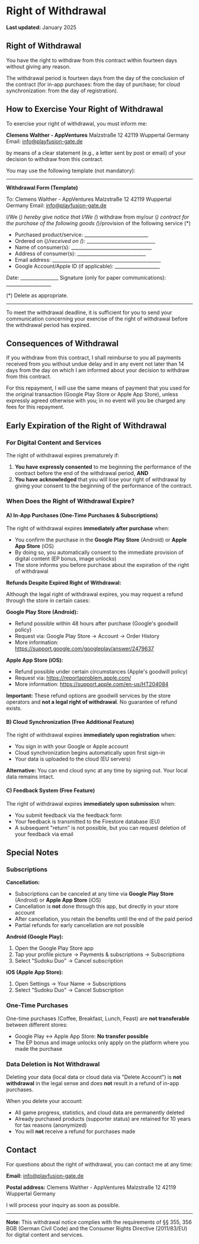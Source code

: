 # Right of Withdrawal

**Last updated:** January 2025

## Right of Withdrawal

You have the right to withdraw from this contract within fourteen days without giving any reason.

The withdrawal period is fourteen days from the day of the conclusion of the contract (for in-app purchases: from the day of purchase; for cloud synchronization: from the day of registration).

## How to Exercise Your Right of Withdrawal

To exercise your right of withdrawal, you must inform me:

**Clemens Walther - AppVentures**
Malzstraße 12
42119 Wuppertal
Germany
Email: info@playfusion-gate.de

by means of a clear statement (e.g., a letter sent by post or email) of your decision to withdraw from this contract.

You may use the following template (not mandatory):

---

**Withdrawal Form (Template)**

To:
Clemens Walther - AppVentures
Malzstraße 12
42119 Wuppertal
Germany
Email: info@playfusion-gate.de

I/We (*) hereby give notice that I/We (*) withdraw from my/our (*) contract for the purchase of the following goods (*)/provision of the following service (*)

- Purchased product/service: ___________________________
- Ordered on (*)/received on (*): _____________________________
- Name of consumer(s): __________________________________
- Address of consumer(s): _____________________________
- Email address: ______________________________________________
- Google Account/Apple ID (if applicable): ___________________

Date: ________________
Signature (only for paper communications): ___________________

(*) Delete as appropriate.

---

To meet the withdrawal deadline, it is sufficient for you to send your communication concerning your exercise of the right of withdrawal before the withdrawal period has expired.

## Consequences of Withdrawal

If you withdraw from this contract, I shall reimburse to you all payments received from you without undue delay and in any event not later than 14 days from the day on which I am informed about your decision to withdraw from this contract.

For this repayment, I will use the same means of payment that you used for the original transaction (Google Play Store or Apple App Store), unless expressly agreed otherwise with you; in no event will you be charged any fees for this repayment.

## Early Expiration of the Right of Withdrawal

### For Digital Content and Services

The right of withdrawal expires prematurely if:

1. **You have expressly consented** to me beginning the performance of the contract before the end of the withdrawal period, **AND**
2. **You have acknowledged** that you will lose your right of withdrawal by giving your consent to the beginning of the performance of the contract.

### When Does the Right of Withdrawal Expire?

#### A) In-App Purchases (One-Time Purchases & Subscriptions)

The right of withdrawal expires **immediately after purchase** when:
- You confirm the purchase in the **Google Play Store** (Android) or **Apple App Store** (iOS)
- By doing so, you automatically consent to the immediate provision of digital content (EP bonus, image unlocks)
- The store informs you before purchase about the expiration of the right of withdrawal

**Refunds Despite Expired Right of Withdrawal:**

Although the legal right of withdrawal expires, you may request a refund through the store in certain cases:

**Google Play Store (Android):**
- Refund possible within 48 hours after purchase (Google's goodwill policy)
- Request via: Google Play Store → Account → Order History
- More information: https://support.google.com/googleplay/answer/2479637

**Apple App Store (iOS):**
- Refund possible under certain circumstances (Apple's goodwill policy)
- Request via: https://reportaproblem.apple.com/
- More information: https://support.apple.com/en-us/HT204084

**Important:** These refund options are goodwill services by the store operators and **not a legal right of withdrawal**. No guarantee of refund exists.

#### B) Cloud Synchronization (Free Additional Feature)

The right of withdrawal expires **immediately upon registration** when:
- You sign in with your Google or Apple account
- Cloud synchronization begins automatically upon first sign-in
- Your data is uploaded to the cloud (EU servers)

**Alternative:** You can end cloud sync at any time by signing out. Your local data remains intact.

#### C) Feedback System (Free Feature)

The right of withdrawal expires **immediately upon submission** when:
- You submit feedback via the feedback form
- Your feedback is transmitted to the Firestore database (EU)
- A subsequent "return" is not possible, but you can request deletion of your feedback via email

## Special Notes

### Subscriptions

**Cancellation:**
- Subscriptions can be canceled at any time via **Google Play Store** (Android) or **Apple App Store** (iOS)
- Cancellation is **not** done through this app, but directly in your store account
- After cancellation, you retain the benefits until the end of the paid period
- Partial refunds for early cancellation are not possible

**Android (Google Play):**
1. Open the Google Play Store app
2. Tap your profile picture → Payments & subscriptions → Subscriptions
3. Select "Sudoku Duo" → Cancel subscription

**iOS (Apple App Store):**
1. Open Settings → Your Name → Subscriptions
2. Select "Sudoku Duo" → Cancel Subscription

### One-Time Purchases

One-time purchases (Coffee, Breakfast, Lunch, Feast) are **not transferable** between different stores:
- Google Play ↔ Apple App Store: **No transfer possible**
- The EP bonus and image unlocks only apply on the platform where you made the purchase

### Data Deletion is Not Withdrawal

Deleting your data (local data or cloud data via "Delete Account") is **not withdrawal** in the legal sense and does **not** result in a refund of in-app purchases.

When you delete your account:
- All game progress, statistics, and cloud data are permanently deleted
- Already purchased products (supporter status) are retained for 10 years for tax reasons (anonymized)
- You will **not** receive a refund for purchases made

## Contact

For questions about the right of withdrawal, you can contact me at any time:

**Email:** info@playfusion-gate.de

**Postal address:**
Clemens Walther - AppVentures
Malzstraße 12
42119 Wuppertal
Germany

I will process your inquiry as soon as possible.

---

**Note:**
This withdrawal notice complies with the requirements of §§ 355, 356 BGB (German Civil Code) and the Consumer Rights Directive (2011/83/EU) for digital content and services.
